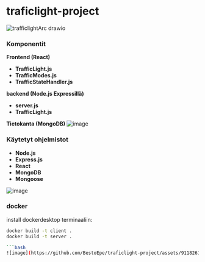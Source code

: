 # traficlight-project
![trafficlightArc drawio](https://github.com/BestoEpe/traficlight-project/assets/91182619/1129e9b7-6c9c-4922-baa9-363fca598ffb)





### Komponentit

**Frontend (React)**
- **TrafficLight.js**
- **TrafficModes.js**
- **TrafficStateHandler.js**

**backend (Node.js Expressillä)**
- **server.js**
- **TrafficLight.js**

**Tietokanta (MongoDB)**
![image](https://github.com/BestoEpe/traficlight-project/assets/91182619/d9f90860-e15a-4422-8028-329deb720ab6)


### Käytetyt ohjelmistot

- **Node.js**
- **Express.js**
- **React**
- **MongoDB**
- **Mongoose**


![image](https://github.com/BestoEpe/traficlight-project/assets/91182619/df253aae-480f-4429-a818-afeabf3bfc1a)



### docker
install dockerdesktop
terminaaliin:
```bash
docker build -t client . 
docker build -t server .

```bash
![image](https://github.com/BestoEpe/traficlight-project/assets/91182619/b317d73d-2462-4f9f-a7e1-eb1c42e50cac)







